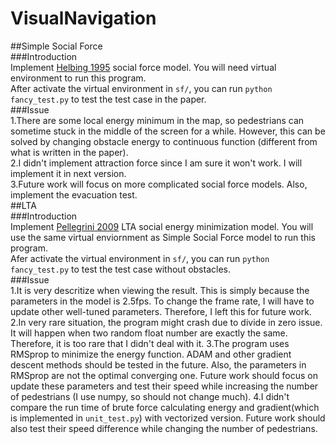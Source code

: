 # VisualNavigation  
##Simple Social Force  
###Introduction  
Implement [Helbing 1995](http://vision.cse.psu.edu/courses/Tracking/vlpr12/HelbingSocialForceModel95.pdf) 
social force model. You will need virtual environment to run this program.  
After activate the virtual environment in `sf/`, you can run `python fancy_test.py` to test the 
test case in the paper.  
###Issue  
  1.There are some local energy minimum in the map, so pedestrians can sometime stuck in the middle of the screen for
a while. However, this can be solved by changing obstacle energy to continuous function (different from what is written in the paper).  
  2.I didn't implement attraction force since I am sure it won't work. I will implement it in next version.  
  3.Future work will focus on more complicated social force models. Also, implement the evacuation test.  
##LTA  
###Introduction  
Implement [Pellegrini 2009](http://citeseerx.ist.psu.edu/viewdoc/download?doi=10.1.1.491.1964&rep=rep1&type=pdf) 
LTA social energy minimization model. You will use the same virtual enviornment as Simple Social Force model 
to run this program.  
Afer activate the virtual environment in `sf/`, you can run `python fancy_test.py` to test the test case 
without obstacles.  
###Issue  
  1.It is very descritize when viewing the result. This is simply because the parameters in the model is 2.5fps. 
To change the frame rate, I will have to update other well-tuned parameters. Therefore, I left this for future work.  
  2.In very rare situation, the program might crash due to divide in zero issue. It will happen when two random float 
number are exactly the same. Therefore, it is too rare that I didn't deal with it.
  3.The program uses RMSprop to minimize the energy function. ADAM and other gradient descent methods should be 
tested in the future. Also, the parameters in RMSprop are not the optimal converging one. Future work should focus on 
update these parameters and test their speed while increasing the number of pedestrians (I use numpy, so should not change 
much).
  4.I didn't compare the run time of brute force calculating energy and gradient(which is implemented in `unit_test.py`) 
with vectorized version. Future work should also test their speed difference while changing the number of pedestrians.  

